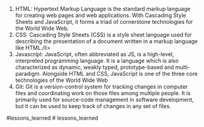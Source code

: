<ol>
<li>HTML: Hypertext Markup Language is the standard markup language for creating web pages and web applications. With Cascading Style Sheets and JavaScript, it forms a triad of cornerstone technologies for the World Wide Web.</li>
<li>CSS: Cascading Style Sheets (CSS) is a style sheet language used for describing the presentation of a document written in a markup language like HTML./li>
<li>Javascript: JavaScript, often abbreviated as JS, is a high-level, interpreted programming language. It is a language which is also characterized as dynamic, weakly typed, prototype-based and multi-paradigm. Alongside HTML and CSS, JavaScript is one of the three core technologies of the World Wide Web</li>
<li>Git: Git is a version-control system for tracking changes in computer files and coordinating work on those files among multiple people. It is primarily used for source-code management in software development, but it can be used to keep track of changes in any set of files.</li>
</ol>
#lessons_learned
# lessons_learned
